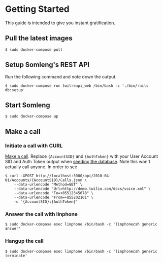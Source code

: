 # Getting Started

This guide is intended to give you instant gratification.

## Pull the latest images

```
$ sudo docker-compose pull
```

## Setup Somleng's REST API

Run the following command and note down the output.

```
$ sudo docker-compose run twilreapi_web /bin/bash -c './bin/rails db:setup'
```

## Start Somleng

```
$ sudo docker-compose up
```

## Make a call

### Initiate a call with CURL

[Make a call](https://www.twilio.com/docs/api/voice/making-calls?code-sample=code-make-an-outbound-call&code-language=curl&code-sdk-version=json). Replace `{AccountSID}` and `{AuthToken}` with your User Account SID and Auth Token output when [seeding the database](#seed-the-database). Note this won't actually call anyone. In order to see

```
$ curl -XPOST http://localhost:3000/api/2010-04-01/Accounts/{AccountSID}/Calls.json \
    --data-urlencode "Method=GET" \
    --data-urlencode "Url=http://demo.twilio.com/docs/voice.xml" \
    --data-urlencode "To=+85512345678" \
    --data-urlencode "From=+855202101" \
    -u '{AccountSID}:{AuthToken}'
```

### Answer the call with linphone

```
$ sudo docker-compose exec linphone /bin/bash -c 'linphonecsh generic answer'
```

### Hangup the call

```
$ sudo docker-compose exec linphone /bin/bash -c 'linphonecsh generic terminate'
```
